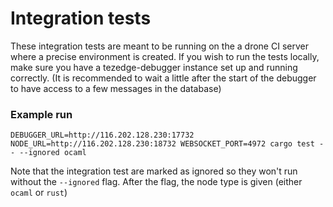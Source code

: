 Integration tests
=================

These integration tests are meant to be running on the a drone CI server where a precise environment is created.
If you wish to run the tests locally, make sure you have a tezedge-debugger instance set up and running correctly.
(It is recommended to wait a little after the start of the debugger to have access to a few messages in the database)


### Example run
```
DEBUGGER_URL=http://116.202.128.230:17732 NODE_URL=http://116.202.128.230:18732 WEBSOCKET_PORT=4972 cargo test -- --ignored ocaml
```

Note that the integration test are marked as ignored so they won't run without the `--ignored` flag. After the flag, the node type is given (either `ocaml` or `rust`)